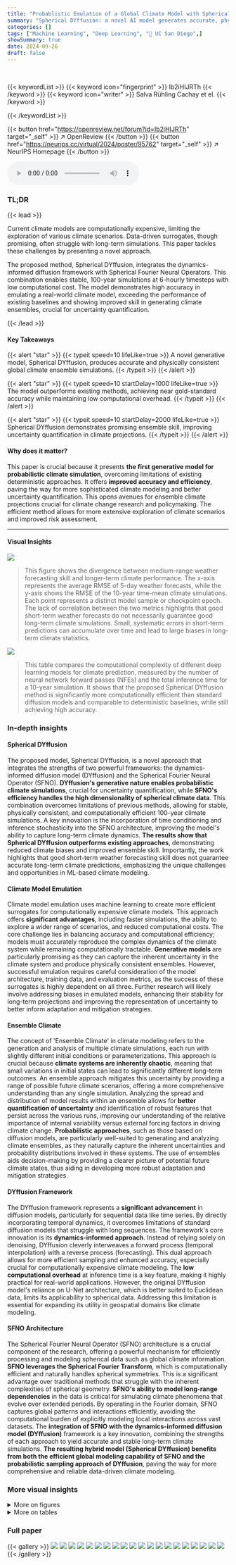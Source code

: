 ```yaml
---
title: "Probablistic Emulation of a Global Climate Model with Spherical DYffusion"
summary: "Spherical DYffusion: a novel AI model generates accurate, physically consistent global climate ensemble simulations, surpassing existing methods in efficiency and skill."
categories: []
tags: ["Machine Learning", "Deep Learning", "🏢 UC San Diego",]
showSummary: true
date: 2024-09-26
draft: false
---
```


<br>

{{< keywordList >}}
{{< keyword icon="fingerprint" >}} Ib2iHIJRTh {{< /keyword >}}
{{< keyword icon="writer" >}} Salva Rühling Cachay et el. {{< /keyword >}}
 
{{< /keywordList >}}

{{< button href="https://openreview.net/forum?id=Ib2iHIJRTh" target="_self" >}}
↗ OpenReview
{{< /button >}}
{{< button href="https://neurips.cc/virtual/2024/poster/95762" target="_self" >}}
↗ NeurIPS Homepage
{{< /button >}}


<audio controls>
    <source src="https://ai-paper-reviewer.com/Ib2iHIJRTh/podcast.wav" type="audio/wav">
    Your browser does not support the audio element.
</audio>


### TL;DR


{{< lead >}}

Current climate models are computationally expensive, limiting the exploration of various climate scenarios. Data-driven surrogates, though promising, often struggle with long-term simulations.  This paper tackles these challenges by presenting a novel approach.



The proposed method, Spherical DYffusion, integrates the dynamics-informed diffusion framework with Spherical Fourier Neural Operators.  This combination enables stable, 100-year simulations at 6-hourly timesteps with low computational cost.  The model demonstrates high accuracy in emulating a real-world climate model, exceeding the performance of existing baselines and showing improved skill in generating climate ensembles, crucial for uncertainty quantification.

{{< /lead >}}


#### Key Takeaways

{{< alert "star" >}}
{{< typeit speed=10 lifeLike=true >}} A novel generative model, Spherical DYffusion, produces accurate and physically consistent global climate ensemble simulations. {{< /typeit >}}
{{< /alert >}}

{{< alert "star" >}}
{{< typeit speed=10 startDelay=1000 lifeLike=true >}} The model outperforms existing methods, achieving near gold-standard accuracy while maintaining low computational overhead. {{< /typeit >}}
{{< /alert >}}

{{< alert "star" >}}
{{< typeit speed=10 startDelay=2000 lifeLike=true >}} Spherical DYffusion demonstrates promising ensemble skill, improving uncertainty quantification in climate projections. {{< /typeit >}}
{{< /alert >}}

#### Why does it matter?
This paper is crucial because it presents **the first generative model for probabilistic climate simulation**, overcoming limitations of existing deterministic approaches.  It offers **improved accuracy and efficiency**, paving the way for more sophisticated climate modeling and better uncertainty quantification. This opens avenues for ensemble climate projections crucial for climate change research and policymaking. The efficient method allows for more extensive exploration of climate scenarios and improved risk assessment.

------
#### Visual Insights



![](https://ai-paper-reviewer.com/Ib2iHIJRTh/figures_0_1.jpg)

> This figure shows the divergence between medium-range weather forecasting skill and longer-term climate performance.  The x-axis represents the average RMSE of 5-day weather forecasts, while the y-axis shows the RMSE of the 10-year time-mean climate simulations. Each point represents a distinct model sample or checkpoint epoch.  The lack of correlation between the two metrics highlights that good short-term weather forecasts do not necessarily guarantee good long-term climate simulations.  Small, systematic errors in short-term predictions can accumulate over time and lead to large biases in long-term climate statistics.





![](https://ai-paper-reviewer.com/Ib2iHIJRTh/tables_6_1.jpg)

> This table compares the computational complexity of different deep learning models for climate prediction, measured by the number of neural network forward passes (NFEs) and the total inference time for a 10-year simulation. It shows that the proposed Spherical DYffusion method is significantly more computationally efficient than standard diffusion models and comparable to deterministic baselines, while still achieving high accuracy.





### In-depth insights


#### Spherical DYffusion
The proposed model, Spherical DYffusion, is a novel approach that integrates the strengths of two powerful frameworks: the dynamics-informed diffusion model (DYffusion) and the Spherical Fourier Neural Operator (SFNO).  **DYffusion's generative nature enables probabilistic climate simulations**, crucial for uncertainty quantification, while **SFNO's efficiency handles the high dimensionality of spherical climate data**. This combination overcomes limitations of previous methods, allowing for stable, physically consistent, and computationally efficient 100-year climate simulations.  A key innovation is the incorporation of time conditioning and inference stochasticity into the SFNO architecture, improving the model's ability to capture long-term climate dynamics.  **The results show that Spherical DYffusion outperforms existing approaches**, demonstrating reduced climate biases and improved ensemble skill. Importantly, the work highlights that good short-term weather forecasting skill does not guarantee accurate long-term climate predictions, emphasizing the unique challenges and opportunities in ML-based climate modeling.

#### Climate Model Emulation
Climate model emulation uses machine learning to create more efficient surrogates for computationally expensive climate models.  This approach offers **significant advantages**, including faster simulations, the ability to explore a wider range of scenarios, and reduced computational costs.  The core challenge lies in balancing accuracy and computational efficiency;  models must accurately reproduce the complex dynamics of the climate system while remaining computationally tractable.  **Generative models** are particularly promising as they can capture the inherent uncertainty in the climate system and produce physically consistent ensembles. However, successful emulation requires careful consideration of the model architecture, training data, and evaluation metrics, as the success of these surrogates is highly dependent on all three.  Further research will likely involve addressing biases in emulated models, enhancing their stability for long-term projections and improving the representation of uncertainty to better inform adaptation and mitigation strategies.

#### Ensemble Climate
The concept of 'Ensemble Climate' in climate modeling refers to the generation and analysis of multiple climate simulations, each run with slightly different initial conditions or parameterizations.  This approach is crucial because **climate systems are inherently chaotic**, meaning that small variations in initial states can lead to significantly different long-term outcomes.  An ensemble approach mitigates this uncertainty by providing a range of possible future climate scenarios, offering a more comprehensive understanding than any single simulation.  Analyzing the spread and distribution of model results within an ensemble allows for **better quantification of uncertainty** and identification of robust features that persist across the various runs, improving our understanding of the relative importance of internal variability versus external forcing factors in driving climate change.  **Probabilistic approaches**, such as those based on diffusion models, are particularly well-suited to generating and analyzing climate ensembles, as they naturally capture the inherent uncertainties and probability distributions involved in these systems.  The use of ensembles aids decision-making by providing a clearer picture of potential future climate states, thus aiding in developing more robust adaptation and mitigation strategies.

#### DYffusion Framework
The DYffusion framework represents a **significant advancement** in diffusion models, particularly for sequential data like time series. By directly incorporating temporal dynamics, it overcomes limitations of standard diffusion models that struggle with long sequences.  The framework's core innovation is its **dynamics-informed approach**.  Instead of relying solely on denoising, DYffusion cleverly interweaves a forward process (temporal interpolation) with a reverse process (forecasting). This dual approach allows for more efficient sampling and enhanced accuracy, especially crucial for computationally expensive climate modeling. The **low computational overhead** at inference time is a key feature, making it highly practical for real-world applications.  However, the original DYffusion model's reliance on U-Net architecture, which is better suited to Euclidean data, limits its applicability to spherical data. Addressing this limitation is essential for expanding its utility in geospatial domains like climate modeling.

#### SFNO Architecture
The Spherical Fourier Neural Operator (SFNO) architecture is a crucial component of the research, offering a powerful mechanism for efficiently processing and modeling spherical data such as global climate information.  **SFNO leverages the Spherical Fourier Transform**, which is computationally efficient and naturally handles spherical symmetries.  This is a significant advantage over traditional methods that struggle with the inherent complexities of spherical geometry. **SFNO's ability to model long-range dependencies** in the data is critical for simulating climate phenomena that evolve over extended periods. By operating in the Fourier domain, SFNO captures global patterns and interactions efficiently, avoiding the computational burden of explicitly modeling local interactions across vast datasets.  The **integration of SFNO with the dynamics-informed diffusion model (DYffusion)** framework is a key innovation, combining the strengths of each approach to yield accurate and stable long-term climate simulations.  **The resulting hybrid model (Spherical DYffusion) benefits from both the efficient global modeling capability of SFNO and the probabilistic sampling approach of DYffusion**, paving the way for more comprehensive and reliable data-driven climate modeling.


### More visual insights

<details>
<summary>More on figures
</summary>


![](https://ai-paper-reviewer.com/Ib2iHIJRTh/figures_2_1.jpg)

> The figure displays a comparison of the 10-year time-mean RMSE for various fields between the proposed model and multiple baselines, including the reference FV3GFS simulations. It highlights the reduction in climate biases achieved by the proposed model compared to existing methods, especially when using ensemble predictions.


![](https://ai-paper-reviewer.com/Ib2iHIJRTh/figures_4_1.jpg)

> This figure illustrates the inference process of the Spherical DYffusion model.  It starts with an initial condition (xt) and forcing data (ft:t+h). The model alternates between a direct multi-step forecast using SFNOθ and temporal interpolation using SFNOφ to generate predictions for the next h time steps. The process repeats recursively to make long-term predictions.


![](https://ai-paper-reviewer.com/Ib2iHIJRTh/figures_4_2.jpg)

> This figure shows the architecture of one block of the modified Spherical Fourier Neural Operator (SFNO) used in the proposed Spherical DYffusion model.  The full model uses 8 of these blocks sequentially.  The diagram highlights the addition of a new time-conditioning module, consisting of a time embedding followed by a multi-layer perceptron (MLP) that modifies the scale and shift parameters.  The use of dropout within a two-layer MLP is also shown.  This is compared to a standard SFNO which lacks the time embedding.


![](https://ai-paper-reviewer.com/Ib2iHIJRTh/figures_7_1.jpg)

> This figure displays global maps of 10-year time-mean biases for the total water path (TWP) variable, comparing the reference noise floor simulation, the proposed Spherical DYffusion model, and the ACE baseline model.  The maps show spatial patterns of biases, with numerical values (RMSE and bias) provided for each model. The key finding is that Spherical DYffusion produces biases similar in location and magnitude to the noise floor, implying that the model's errors mainly stem from inherent climate variability rather than systematic biases. In contrast, ACE demonstrates larger and more significant biases.


![](https://ai-paper-reviewer.com/Ib2iHIJRTh/figures_9_1.jpg)

> This figure compares the 100-year global mean simulations of Spherical DYffusion and ACE, driven by identical annually repeating forcings.  It displays time series of near-surface air temperature (T7), total water path (TWP), and surface pressure (ps). Spherical DYffusion shows more stable trajectories than ACE, particularly in surface pressure, while maintaining realistic variability. The figure highlights Spherical DYffusion's robustness for long-term climate simulations.


![](https://ai-paper-reviewer.com/Ib2iHIJRTh/figures_21_1.jpg)

> This figure compares the root mean square error (RMSE) of 10-year time-means for several important climate variables.  It shows the performance of the proposed Spherical DYffusion model against several baselines (ACE, DYffusion, ACE-STO), with the reference noise floor also included.  The figure highlights that Spherical DYffusion achieves lower RMSE values than the baselines, particularly when using an ensemble prediction, demonstrating its superior skill in emulating long-term climate statistics.


![](https://ai-paper-reviewer.com/Ib2iHIJRTh/figures_23_1.jpg)

> This figure compares zonal means of simulated 10-year time-mean climatologies for four temperature levels (7, 5, 2, 0) across different methods: the proposed method, ACE, and DYffusion, against a reference model.  The results show that the proposed model's zonal means generally align best with the reference model, particularly at lower altitudes.  However, all methods demonstrate biases, especially at higher altitudes and near the poles.  The biases are more pronounced for DYffusion.


![](https://ai-paper-reviewer.com/Ib2iHIJRTh/figures_23_2.jpg)

> This figure illustrates the discrepancy between a model's skill in short-term weather forecasting and its long-term climate simulation accuracy.  The x-axis represents the average RMSE (Root Mean Square Error) of 5-day weather forecasts, a measure of short-term forecasting skill. The y-axis shows the RMSE of the 10-year time-mean, indicating long-term climate simulation accuracy.  Each point represents a distinct model sample or training checkpoint. The scatter plot demonstrates that good short-term weather forecasting skill (low x-axis values) does not guarantee accurate long-term climate simulation (low y-axis values).  This highlights the challenge of transferring success in short-term weather forecasting to long-term climate modeling.


![](https://ai-paper-reviewer.com/Ib2iHIJRTh/figures_24_1.jpg)

> This figure displays global maps visualizing the standard deviation of 10-year time-means for five key climate variables: surface pressure, total water path, near-surface temperature, zonal wind at near-surface level, and meridional wind at near-surface level.  Both the reference ensemble and a 25-member ensemble from the proposed Spherical DYffusion model are shown. The maps illustrate that the model's simulated climate variability closely matches the reference in terms of both spatial patterns and magnitudes. The numerical values are summarized in Table 2.


![](https://ai-paper-reviewer.com/Ib2iHIJRTh/figures_25_1.jpg)

> This figure compares the medium-range weather forecasting skill of three different models: Spherical DYffusion, DYffusion, and ACE.  For each model, it shows the performance of both a 25-member ensemble and a single forecast.  The results highlight that Spherical DYffusion produces competitive probabilistic ensemble weather forecasts. However, it also emphasizes that good ensemble weather forecasting is a necessary, but not sufficient, condition for achieving good climate simulations.


![](https://ai-paper-reviewer.com/Ib2iHIJRTh/figures_25_2.jpg)

> This figure shows the divergence between medium-range weather forecasting skill and long-term climate performance.  The x-axis represents the average root mean square error (RMSE) on 5-day weather forecasts, a measure of weather forecasting skill. The y-axis represents the RMSE of the 10-year time-mean, a measure of climate performance. Each point represents a distinct sample or checkpoint epoch from a machine learning model.  The lack of correlation highlights that good short-term weather forecasting skill does not guarantee accurate long-term climate simulation.


![](https://ai-paper-reviewer.com/Ib2iHIJRTh/figures_26_1.jpg)

> This figure shows global maps of 10-year time-mean biases for the total water path (TWP) for three different models: the reference model (noise floor), the proposed Spherical DYffusion model, and the ACE baseline model.  The maps show the spatial distribution of biases. The accompanying text provides the global mean RMSE and bias values for each model, demonstrating that Spherical DYffusion produces biases very close to the noise floor (i.e., biases explained by inherent climate variability), while ACE shows larger biases indicating systematic model errors.


![](https://ai-paper-reviewer.com/Ib2iHIJRTh/figures_27_1.jpg)

> This figure compares the medium-range weather forecasting skill of three different models: Spherical DYffusion, DYffusion, and ACE.  It shows that Spherical DYffusion produces competitive probabilistic ensemble weather forecasts.  The figure displays various metrics (RMSE, CRPS, spread-skill ratio) over time (in days) for multiple fields (surface pressure, total water path, temperature, wind speed). While achieving good weather forecasts is necessary, it's not sufficient for accurate climate simulations, which is a key point highlighted by this figure.


![](https://ai-paper-reviewer.com/Ib2iHIJRTh/figures_27_2.jpg)

> This figure compares the root mean square error (RMSE) of 10-year time-mean predictions for several key climate variables across different models: the proposed Spherical DYffusion model, several baselines (ACE, DYffusion, ACE with stochasticity), and a reference model (FV3GFS).  It highlights the superior performance of Spherical DYffusion in reducing climate biases, particularly when using ensemble predictions.


</details>




<details>
<summary>More on tables
</summary>


![](https://ai-paper-reviewer.com/Ib2iHIJRTh/tables_8_1.jpg)
> This table presents a comparison of the spread (standard deviation) of 10-year time-mean climate variables across different models.  The 'spread' represents the variability within each model's ensemble of simulations. The table shows that the spread generated by the proposed Spherical DYffusion model closely matches the spread observed in the reference FV3GFS model, indicating that the new model accurately captures climate variability.  The other models, DYffusion and ACE-STO, show larger spreads than the reference and the proposed model.

![](https://ai-paper-reviewer.com/Ib2iHIJRTh/tables_16_1.jpg)
> This table lists the input, output, and forcing variables used in the study.  It details the description, units, time dependency (snapshot, mean, or invariant), and dimensionality (3D or not) of each variable.  The table is organized into sections for prognostic variables (both input and output), forcing variables (input-only), and additional input-only variables. A final section provides a list of derived variables used only for evaluation.

![](https://ai-paper-reviewer.com/Ib2iHIJRTh/tables_19_1.jpg)
> This table shows the hyperparameters used in the SFNO architecture for both the ACE model and the proposed Spherical DYffusion model.  It details the values for parameters such as embedding dimension, filter type, number of layers, operator type, scale factor, and number of spectral layers.  These settings are critical in determining the performance and characteristics of each model, highlighting the design choices made for optimizing the individual components within each model architecture.

![](https://ai-paper-reviewer.com/Ib2iHIJRTh/tables_19_2.jpg)
> This table presents the hyperparameters used during the optimization process for training the deep learning models.  It includes the optimizer used (AdamW), the initial learning rate, weight decay, learning rate schedule (cosine annealing), number of training epochs, effective batch size, exponential moving average decay rate, and gradient clipping value.  The effective batch size is dynamically calculated to remain constant across different hardware setups.

![](https://ai-paper-reviewer.com/Ib2iHIJRTh/tables_22_1.jpg)
> This table presents a comprehensive comparison of different metrics (Bias, RMSE, MAE, RMSEens, SSR, CRPS) for various climate variables (TWP, Ps, T7, T5, To, U7, u7, WS7, WS5, WSo) across four different models: Reference, Ours, ACE, ACE-STO, and DYffusion.  It shows the performance of the proposed model (Ours) against the baseline models in terms of bias reduction, accuracy, and uncertainty quantification.  The relative changes from the reference model are provided in parentheses to show the improvement or degradation. The table highlights the effectiveness of the proposed method in achieving lower biases and improved accuracy compared to the baselines. Appendix D provides detailed information on the metrics, and Table 3 offers descriptions of the climate variables.

</details>




### Full paper

{{< gallery >}}
<img src="https://ai-paper-reviewer.com/Ib2iHIJRTh/1.png" class="grid-w50 md:grid-w33 xl:grid-w25" />
<img src="https://ai-paper-reviewer.com/Ib2iHIJRTh/2.png" class="grid-w50 md:grid-w33 xl:grid-w25" />
<img src="https://ai-paper-reviewer.com/Ib2iHIJRTh/3.png" class="grid-w50 md:grid-w33 xl:grid-w25" />
<img src="https://ai-paper-reviewer.com/Ib2iHIJRTh/4.png" class="grid-w50 md:grid-w33 xl:grid-w25" />
<img src="https://ai-paper-reviewer.com/Ib2iHIJRTh/5.png" class="grid-w50 md:grid-w33 xl:grid-w25" />
<img src="https://ai-paper-reviewer.com/Ib2iHIJRTh/6.png" class="grid-w50 md:grid-w33 xl:grid-w25" />
<img src="https://ai-paper-reviewer.com/Ib2iHIJRTh/7.png" class="grid-w50 md:grid-w33 xl:grid-w25" />
<img src="https://ai-paper-reviewer.com/Ib2iHIJRTh/8.png" class="grid-w50 md:grid-w33 xl:grid-w25" />
<img src="https://ai-paper-reviewer.com/Ib2iHIJRTh/9.png" class="grid-w50 md:grid-w33 xl:grid-w25" />
<img src="https://ai-paper-reviewer.com/Ib2iHIJRTh/10.png" class="grid-w50 md:grid-w33 xl:grid-w25" />
<img src="https://ai-paper-reviewer.com/Ib2iHIJRTh/11.png" class="grid-w50 md:grid-w33 xl:grid-w25" />
<img src="https://ai-paper-reviewer.com/Ib2iHIJRTh/12.png" class="grid-w50 md:grid-w33 xl:grid-w25" />
<img src="https://ai-paper-reviewer.com/Ib2iHIJRTh/13.png" class="grid-w50 md:grid-w33 xl:grid-w25" />
<img src="https://ai-paper-reviewer.com/Ib2iHIJRTh/14.png" class="grid-w50 md:grid-w33 xl:grid-w25" />
<img src="https://ai-paper-reviewer.com/Ib2iHIJRTh/15.png" class="grid-w50 md:grid-w33 xl:grid-w25" />
<img src="https://ai-paper-reviewer.com/Ib2iHIJRTh/16.png" class="grid-w50 md:grid-w33 xl:grid-w25" />
<img src="https://ai-paper-reviewer.com/Ib2iHIJRTh/17.png" class="grid-w50 md:grid-w33 xl:grid-w25" />
<img src="https://ai-paper-reviewer.com/Ib2iHIJRTh/18.png" class="grid-w50 md:grid-w33 xl:grid-w25" />
<img src="https://ai-paper-reviewer.com/Ib2iHIJRTh/19.png" class="grid-w50 md:grid-w33 xl:grid-w25" />
<img src="https://ai-paper-reviewer.com/Ib2iHIJRTh/20.png" class="grid-w50 md:grid-w33 xl:grid-w25" />
{{< /gallery >}}